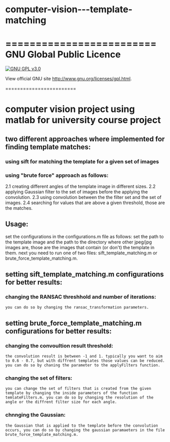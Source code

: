 # computer-vision---template-matching

=========================
GNU Global Public Licence
=========================

[![GNU GPL v3.0](http://www.gnu.org/graphics/gplv3-127x51.png)](http://www.gnu.org/licenses/gpl.html)

View official GNU site <http://www.gnu.org/licenses/gpl.html>.

========================

# computer vision project using matlab for university course project

## two different approaches where implemented for finding template matches:

### using sift for matching the template for a given set of images
### using "brute force" approach as follows: 
2.1 creating different angles of the template image in different sizes. 
2.2 applying Gaussian filter to the set of images before the applying the convolution. 
2.3 using convolution between the the filter set and the set of images. 2.4 searching for values that are above a given threshold, those are the matches.
  
## Usage: 
set the configurations in the configurations.m file as follows: set the path to the template image and the path to the directory where other jpeg/jpg images are, those are the images that contain (or don't) the template in them. next you need to run one of two files: sift_template_matching.m or brute_force_template_matching.m.


## setting sift_template_matching.m configurations for better results:

  
### changing the RANSAC threshhold and number of iterations:
    you can do so by changing the ransac_transformation parameters.
    

## setting brute_force_template_matching.m configurations for better results:
    
### changing the convoultion result threshold:
    the convolution result is between -1 and 1. typically you want to aim to 0.6 - 0.7, but with diffrent templates those values can be reduced. you can do so by chaning the parameter to the applyFilters function.
    
### changing the set of filters:
    you can change the set of filters that is created from the given template by changing the inside parameters of the function temlateFilters.m. you can do so by changing the resolution of the angle or the diffrent filter size for each angle.
  
### chnnging the Gaussian:
	the Gaussian that is applied to the template before the convolution occurs, you can do so by changing the gaussian paramaeters in the file brute_force_template_matching.m.
